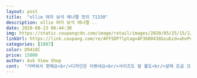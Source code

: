 ```yaml
---
layout: post 
title:  "ollie 여자 보석 에나멜 쪼리 71330" 
description: ollie 여자 보석 에나멜 ..
date: 2020-08-13 06:44:30 
img: https://static.coupangcdn.com/image/retail/images/2020/05/25/15/2/240bf613-1ee4-4450-b1b0-d0938b073641.jpg 
linkUrl: https://link.coupang.com/re/AFFSDP?lptag=AF3600438&subid=ahnPublicAsk&pageKey=1621020956&itemId=2766141534&vendorItemId=70756005428&traceid=V0-113-92a77b7a777c1e20 
categories: [1007] 
color: D9418C 
price: 15000 
author: Ask View Shop 
cont:  "가벼워서 편해요<br/>디자인은 이쁘네요<br/>사이즈도 발 볼도<br/>살때 조금 크게 사세요<br/>신의 한수 였어요<br/>오늘 첨음 신어봐서 잘 모르겟어요<br/>저는 230인데 후기에 다른 분들이 작다고 해서<br/>혹시나 해 235가 품절이라 240으로 샀는데<br/>" 
---
```

